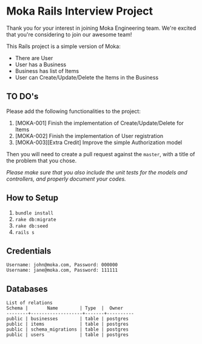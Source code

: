 # Moka Rails Interview Project

Thank you for your interest in joining Moka Engineering team. We're excited that you're considering to join our awesome team!

This Rails project is a simple version of Moka:
- There are User
- User has a Business
- Business has list of Items
- User can Create/Update/Delete the Items in the Business

## TO DO's

Please add the following functionalities to the project:

1. [MOKA-001] Finish the implementation of Create/Update/Delete for Items
2. [MOKA-002] Finish the implementation of User registration
3. [MOKA-003][Extra Credit] Improve the simple Authorization model

Then you will need to create a pull request against the `master`, with a title of the problem that you chose.

*Please make sure that you also include the unit tests for the models and controllers, and properly document your codes.*

## How to Setup

1. `bundle install`
2. `rake db:migrate`
2. `rake db:seed`
3. `rails s`

## Credentials

```
Username: john@moka.com, Password: 000000
Username: jane@moka.com, Password: 111111
```

## Databases

```
List of relations
Schema |       Name        | Type  |  Owner
--------+-------------------+-------+----------
public | businesses        | table | postgres
public | items             | table | postgres
public | schema_migrations | table | postgres
public | users             | table | postgres
```
